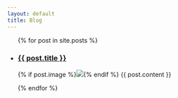 ```yaml
---
layout: default
title: Blog
---
```


<ul class="entries">
  {% for post in site.posts %}

  <li>
    <a href="{{ post.url }}">
      <h3>{{ post.title }}</h3>
    </a>
    {% if post.image %}<img src="{{ post.image }}" />{% endif %}
    {{ post.content }}
  </li>

  {% endfor %}
</ul>




